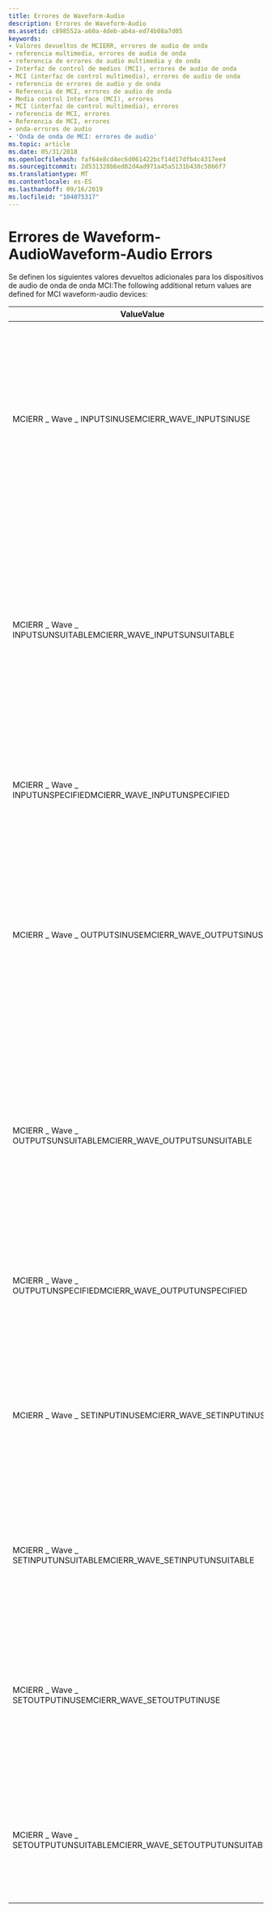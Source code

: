 ```yaml
---
title: Errores de Waveform-Audio
description: Errores de Waveform-Audio
ms.assetid: c898552a-a60a-4deb-ab4a-ed74b08a7d05
keywords:
- Valores devueltos de MCIERR, errores de audio de onda
- referencia multimedia, errores de audio de onda
- referencia de errores de audio multimedia y de onda
- Interfaz de control de medios (MCI), errores de audio de onda
- MCI (interfaz de control multimedia), errores de audio de onda
- referencia de errores de audio y de onda
- Referencia de MCI, errores de audio de onda
- Media control Interface (MCI), errores
- MCI (interfaz de control multimedia), errores
- referencia de MCI, errores
- Referencia de MCI, errores
- onda-errores de audio
- 'Onda de onda de MCI: errores de audio'
ms.topic: article
ms.date: 05/31/2018
ms.openlocfilehash: faf64e8cd4ec6d061422bcf14d17dfb4c4317ee4
ms.sourcegitcommit: 2d531328b6ed82d4ad971a45a5131b430c5866f7
ms.translationtype: MT
ms.contentlocale: es-ES
ms.lasthandoff: 09/16/2019
ms.locfileid: "104075317"
---
```

# <a name="waveform-audio-errors"></a><span data-ttu-id="4d3e9-116">Errores de Waveform-Audio</span><span class="sxs-lookup"><span data-stu-id="4d3e9-116">Waveform-Audio Errors</span></span>

<span data-ttu-id="4d3e9-117">Se definen los siguientes valores devueltos adicionales para los dispositivos de audio de onda de onda MCI:</span><span class="sxs-lookup"><span data-stu-id="4d3e9-117">The following additional return values are defined for MCI waveform-audio devices:</span></span>



| <span data-ttu-id="4d3e9-118">Value</span><span class="sxs-lookup"><span data-stu-id="4d3e9-118">Value</span></span>                             | <span data-ttu-id="4d3e9-119">Significado</span><span class="sxs-lookup"><span data-stu-id="4d3e9-119">Meaning</span></span>                                                                                                                                                             |
|-----------------------------------|---------------------------------------------------------------------------------------------------------------------------------------------------------------------|
| <span data-ttu-id="4d3e9-120">MCIERR \_ Wave \_ INPUTSINUSE</span><span class="sxs-lookup"><span data-stu-id="4d3e9-120">MCIERR\_WAVE\_INPUTSINUSE</span></span>         | <span data-ttu-id="4d3e9-121">Todos los dispositivos de forma de onda que pueden grabar archivos en el formato actual están en uso.</span><span class="sxs-lookup"><span data-stu-id="4d3e9-121">All waveform devices that can record files in the current format are in use.</span></span> <span data-ttu-id="4d3e9-122">Espere hasta que uno de estos dispositivos sea gratuito; a continuación, vuelva a intentarlo.</span><span class="sxs-lookup"><span data-stu-id="4d3e9-122">Wait until one of these devices is free; then, try again.</span></span>                              |
| <span data-ttu-id="4d3e9-123">MCIERR \_ Wave \_ INPUTSUNSUITABLE</span><span class="sxs-lookup"><span data-stu-id="4d3e9-123">MCIERR\_WAVE\_INPUTSUNSUITABLE</span></span>    | <span data-ttu-id="4d3e9-124">Ningún dispositivo de forma de onda instalado puede grabar archivos en el formato actual.</span><span class="sxs-lookup"><span data-stu-id="4d3e9-124">No installed waveform device can record files in the current format.</span></span> <span data-ttu-id="4d3e9-125">Use la opción controladores del panel de control para instalar un dispositivo de grabación de forma de onda adecuado.</span><span class="sxs-lookup"><span data-stu-id="4d3e9-125">Use the Drivers option from the Control Panel to install a suitable waveform recording device.</span></span> |
| <span data-ttu-id="4d3e9-126">MCIERR \_ Wave \_ INPUTUNSPECIFIED</span><span class="sxs-lookup"><span data-stu-id="4d3e9-126">MCIERR\_WAVE\_INPUTUNSPECIFIED</span></span>    | <span data-ttu-id="4d3e9-127">Puede especificar cualquier dispositivo de grabación de onda compatible.</span><span class="sxs-lookup"><span data-stu-id="4d3e9-127">You can specify any compatible waveform recording device.</span></span>                                                                                                           |
| <span data-ttu-id="4d3e9-128">MCIERR \_ Wave \_ OUTPUTSINUSE</span><span class="sxs-lookup"><span data-stu-id="4d3e9-128">MCIERR\_WAVE\_OUTPUTSINUSE</span></span>        | <span data-ttu-id="4d3e9-129">Todos los dispositivos de forma de onda que pueden reproducir archivos en el formato actual están en uso.</span><span class="sxs-lookup"><span data-stu-id="4d3e9-129">All waveform devices that can play files in the current format are in use.</span></span> <span data-ttu-id="4d3e9-130">Espere hasta que uno de estos dispositivos sea gratuito; a continuación, vuelva a intentarlo.</span><span class="sxs-lookup"><span data-stu-id="4d3e9-130">Wait until one of these devices is free; then, try again.</span></span>                                |
| <span data-ttu-id="4d3e9-131">MCIERR \_ Wave \_ OUTPUTSUNSUITABLE</span><span class="sxs-lookup"><span data-stu-id="4d3e9-131">MCIERR\_WAVE\_OUTPUTSUNSUITABLE</span></span>   | <span data-ttu-id="4d3e9-132">Ningún dispositivo de forma de onda instalado puede reproducir archivos en el formato actual.</span><span class="sxs-lookup"><span data-stu-id="4d3e9-132">No installed waveform device can play files in the current format.</span></span> <span data-ttu-id="4d3e9-133">Use la opción controladores del panel de control para instalar un dispositivo de forma de onda adecuado.</span><span class="sxs-lookup"><span data-stu-id="4d3e9-133">Use the Drivers option from the Control Panel to install a suitable waveform device.</span></span>             |
| <span data-ttu-id="4d3e9-134">MCIERR \_ Wave \_ OUTPUTUNSPECIFIED</span><span class="sxs-lookup"><span data-stu-id="4d3e9-134">MCIERR\_WAVE\_OUTPUTUNSPECIFIED</span></span>   | <span data-ttu-id="4d3e9-135">Puede especificar cualquier dispositivo de reproducción de onda de onda compatible.</span><span class="sxs-lookup"><span data-stu-id="4d3e9-135">You can specify any compatible waveform playback device.</span></span>                                                                                                            |
| <span data-ttu-id="4d3e9-136">MCIERR \_ Wave \_ SETINPUTINUSE</span><span class="sxs-lookup"><span data-stu-id="4d3e9-136">MCIERR\_WAVE\_SETINPUTINUSE</span></span>       | <span data-ttu-id="4d3e9-137">El dispositivo de forma de onda actual está en uso.</span><span class="sxs-lookup"><span data-stu-id="4d3e9-137">The current waveform device is in use.</span></span> <span data-ttu-id="4d3e9-138">Espere hasta que el dispositivo sea gratuito; a continuación, vuelva a intentar establecer el dispositivo para la grabación.</span><span class="sxs-lookup"><span data-stu-id="4d3e9-138">Wait until the device is free; then, try again to set the device for recording.</span></span>                                              |
| <span data-ttu-id="4d3e9-139">MCIERR \_ Wave \_ SETINPUTUNSUITABLE</span><span class="sxs-lookup"><span data-stu-id="4d3e9-139">MCIERR\_WAVE\_SETINPUTUNSUITABLE</span></span>  | <span data-ttu-id="4d3e9-140">El dispositivo que está usando para grabar una forma de onda no puede reconocer el formato de los datos.</span><span class="sxs-lookup"><span data-stu-id="4d3e9-140">The device you are using to record a waveform cannot recognize the data format.</span></span>                                                                                     |
| <span data-ttu-id="4d3e9-141">MCIERR \_ Wave \_ SETOUTPUTINUSE</span><span class="sxs-lookup"><span data-stu-id="4d3e9-141">MCIERR\_WAVE\_SETOUTPUTINUSE</span></span>      | <span data-ttu-id="4d3e9-142">El dispositivo de forma de onda actual está en uso.</span><span class="sxs-lookup"><span data-stu-id="4d3e9-142">The current waveform device is in use.</span></span> <span data-ttu-id="4d3e9-143">Espere hasta que el dispositivo sea gratuito; después, vuelva a intentar establecer el dispositivo para la reproducción.</span><span class="sxs-lookup"><span data-stu-id="4d3e9-143">Wait until the device is free; then, try again to set the device for playback.</span></span>                                               |
| <span data-ttu-id="4d3e9-144">MCIERR \_ Wave \_ SETOUTPUTUNSUITABLE</span><span class="sxs-lookup"><span data-stu-id="4d3e9-144">MCIERR\_WAVE\_SETOUTPUTUNSUITABLE</span></span> | <span data-ttu-id="4d3e9-145">El dispositivo que está usando para reproducir una forma de onda no puede reconocer el formato de los datos.</span><span class="sxs-lookup"><span data-stu-id="4d3e9-145">The device you are using to playback a waveform cannot recognize the data format.</span></span>                                                                                   |



 

 

 




